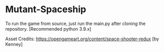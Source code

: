# Mutant-Spaceship

To run the game from source, just run the main.py after cloning the repository. [Recommended python 3.9.x]

Asset Credits: https://opengameart.org/content/space-shooter-redux [by Kenney]
